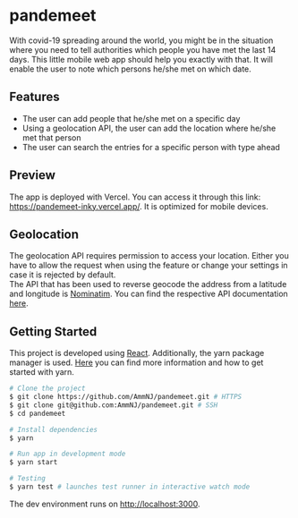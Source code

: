 # pandemeet

With covid-19 spreading around the world, you might be in the situation where you need to tell authorities which people you have met the last 14 days. This little mobile web app should help you exactly with that.
It will enable the user to note which persons he/she met on which date.

## Features

- The user can add people that he/she met on a specific day
- Using a geolocation API, the user can add the location where he/she met that person
- The user can search the entries for a specific person with type ahead

## Preview

The app is deployed with Vercel. You can access it through this link: https://pandemeet-inky.vercel.app/.
It is optimized for mobile devices.

## Geolocation

The geolocation API requires permission to access your location. Either you have to allow the request when using the feature or change your settings in case it is rejected by default. <br />
The API that has been used to reverse geocode the address from a latitude and longitude is [Nominatim](https://nominatim.org/). You can find the respective API documentation [here](https://nominatim.org/release-docs/develop/api/Reverse/).

## Getting Started

This project is developed using [React](https://reactjs.org/).
Additionally, the yarn package manager is used. [Here](https://yarnpkg.com/) you can find more information and how to get started with yarn.

```zsh
# Clone the project
$ git clone https://github.com/AmmNJ/pandemeet.git # HTTPS
$ git clone git@github.com:AmmNJ/pandemeet.git # SSH
$ cd pandemeet

# Install dependencies
$ yarn

# Run app in development mode
$ yarn start

# Testing
$ yarn test # launches test runner in interactive watch mode
```

The dev environment runs on [http://localhost:3000](http://localhost:3000).
